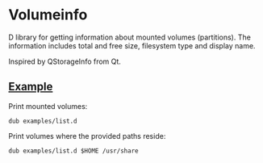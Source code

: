 # Volumeinfo

D library for getting information about mounted volumes (partitions).
The information includes total and free size, filesystem type and display name.

Inspired by QStorageInfo from Qt.

## [Example](examples/list.d)

Print mounted volumes:

    dub examples/list.d

Print volumes where the provided paths reside:

    dub examples/list.d $HOME /usr/share
